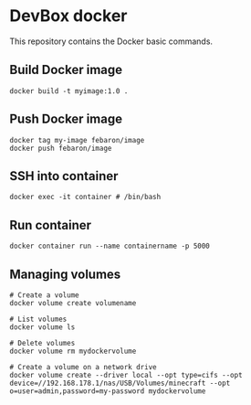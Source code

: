 # DevBox docker

This repository contains the Docker basic commands.

## Build Docker image

```shell
docker build -t myimage:1.0 .
```

## Push Docker image

```shell
docker tag my-image febaron/image
docker push febaron/image
```

## SSH into container

```shell
docker exec -it container # /bin/bash
```

## Run container

```shell
docker container run --name containername -p 5000
```

## Managing volumes

```shell
# Create a volume
docker volume create volumename

# List volumes
docker volume ls

# Delete volumes
docker volume rm mydockervolume

# Create a volume on a network drive
docker volume create --driver local --opt type=cifs --opt device=//192.168.178.1/nas/USB/Volumes/minecraft --opt o=user=admin,password=my-password mydockervolume
```
